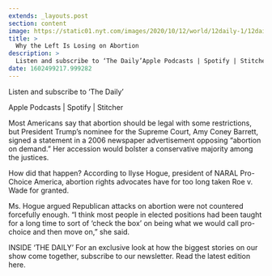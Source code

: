 ```yaml
--- 
extends: _layouts.post 
section: content 
image: https://static01.nyt.com/images/2020/10/12/world/12daily-1/12daily-1-facebookJumbo.jpg 
title: > 
  Why the Left Is Losing on Abortion 
description: > 
  Listen and subscribe to ‘The Daily’Apple Podcasts | Spotify | StitcherMost Americans say that abortion should be legal with some restrictions, but President Trump’s nominee for the Supreme Court, Amy Coney Barrett, signed a statement in a 2006 newspaper advertisement opposing “abortion on demand.” Her accession would bolster a conservative majority among the justices.According to Ilyse Hogue, president of NARAL Pro-Choice America, abortion rights advocates have for too long taken Roe v. Wade for granted.Ms. Hogue argued Republican attacks on abortion were not countered forcefully enough.“I think most people in elected positions had been taught for a long time to sort of ‘check the box’ on being what we would call pro-choice and then move on,” she said.INSIDE ‘THE DAILY’ For an exclusive look at how the biggest stories on our show come together, subscribe to our newsletter. 
date: 1602499217.999282 
--- 
```

Listen and subscribe to ‘The Daily’

Apple Podcasts | Spotify | Stitcher

Most Americans say that abortion should be legal with some restrictions, but President Trump’s nominee for the Supreme Court, Amy Coney Barrett, signed a statement in a 2006 newspaper advertisement opposing “abortion on demand.” Her accession would bolster a conservative majority among the justices.

How did that happen? According to Ilyse Hogue, president of NARAL Pro-Choice America, abortion rights advocates have for too long taken Roe v. Wade for granted.

Ms. Hogue argued Republican attacks on abortion were not countered forcefully enough. “I think most people in elected positions had been taught for a long time to sort of ‘check the box’ on being what we would call pro-choice and then move on,” she said.

INSIDE ‘THE DAILY’ For an exclusive look at how the biggest stories on our show come together, subscribe to our newsletter. Read the latest edition here.